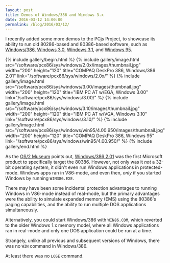 ```yaml
---
layout: post
title: Demos of Windows/386 and Windows 3.x
date: 2016-03-12 14:00:00
permalink: /blog/2016/03/12/
---
```


I recently added some more demos to the PCjs Project, to showcase its ability to run old 80286-based and
80386-based software, such as [Windows/386](/software/pcx86/sys/windows/2.0x/), [Windows 3.0](/software/pcx86/sys/windows/3.00/),
[Windows 3.1](/software/pcx86/sys/windows/3.10/), and [Windows 95](/software/pcx86/sys/windows/win95/4.00.950/).

{% include gallery/begin.html %}
{% include gallery/image.html src="/software/pcx86/sys/windows/2.0x/images/thumbnail.jpg" width="200" height="120" title="COMPAQ DeskPro 386, Windows/386 2.01" link="/software/pcx86/sys/windows/2.0x/" %}
{% include gallery/image.html src="/software/pcx86/sys/windows/3.00/images/thumbnail.jpg" width="200" height="120" title="IBM PC AT w/EGA, Windows 3.00" link="/software/pcx86/sys/windows/3.00/" %}
{% include gallery/image.html src="/software/pcx86/sys/windows/3.10/images/thumbnail.jpg" width="200" height="120" title="IBM PC AT w/VGA, Windows 3.10" link="/software/pcx86/sys/windows/3.10/" %}
{% include gallery/image.html src="/software/pcx86/sys/windows/win95/4.00.950/images/thumbnail.jpg" width="200" height="120" title="COMPAQ DeskPro 386, Windows 95" link="/software/pcx86/sys/windows/win95/4.00.950/" %}
{% include gallery/end.html %}

As the [OS/2 Museum](http://www.os2museum.com/wp/windows386-2-01/) points out, [Windows/386 2.01](/software/pcx86/sys/windows/2.0x/)
was the first Microsoft product to specifically target the 80386.  However, not only was it *not* a 32-bit operating
system, it didn't even run Windows applications in protected-mode.  Windows apps ran in V86-mode, and even then, *only*
if you started Windows by running `WIN386.EXE`.

There may have been some incidental protection advantages to running Windows in V86-mode instead of real-mode,
but the primary advantages were the ability to simulate expanded memory (EMS) using the 80386's paging capabilities,
and the ability to run multiple DOS applications simultaneously.

Alternatively, you could start Windows/386 with `WIN86.COM`, which reverted to the older Windows 1.x memory model,
where all Windows applications ran in real-mode and only one DOS application could be run at a time. 

Strangely, unlike all previous and subsequent versions of Windows, there was no `WIN` command in Windows/386.

At least there was no `LOSE` command.
